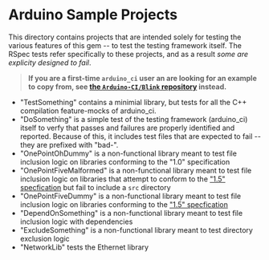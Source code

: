 Arduino Sample Projects
=======================

This directory contains projects that are intended solely for testing the various features of this gem -- to test the testing framework itself.  The RSpec tests refer specifically to these projects, and as a result _some are explicity designed to fail_.

> **If you are a first-time `arduino_ci` user an are looking for an example to copy from, see [the `Arduino-CI/Blink` repository](https://github.com/Arduino-CI/Blink) instead.**

* "TestSomething" contains a minimial library, but tests for all the C++ compilation feature-mocks of arduino_ci.
* "DoSomething" is a simple test of the testing framework (arduino_ci) itself to verfy that passes and failures are properly identified and reported.  Because of this, it includes test files that are expected to fail -- they are prefixed with "bad-".
* "OnePointOhDummy" is a non-functional library meant to test file inclusion logic on libraries conforming to the "1.0" specification
* "OnePointFiveMalformed" is a non-functional library meant to test file inclusion logic on libraries that attempt to conform to the ["1.5" specfication](https://arduino.github.io/arduino-cli/latest/library-specification/) but fail to include a `src` directory
* "OnePointFiveDummy" is a non-functional library meant to test file inclusion logic on libraries conforming to the ["1.5" specfication](https://arduino.github.io/arduino-cli/latest/library-specification/)
* "DependOnSomething" is a non-functional library meant to test file inclusion logic with dependencies
* "ExcludeSomething" is a non-functional library meant to test directory exclusion logic
* "NetworkLib" tests the Ethernet library
